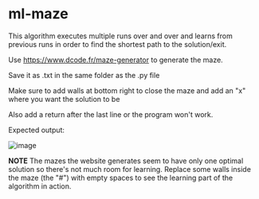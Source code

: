# ml-maze

This algorithm executes multiple runs over and over and learns from previous runs in order to find the shortest path to the solution/exit.
 
Use https://www.dcode.fr/maze-generator to generate the maze. 

Save it as .txt in the same folder as the .py file

Make sure to add walls at bottom right to close the maze and add an "x" where you want the solution to be

Also add a return after the last line or the program won't work.

Expected output:

![image](https://github.com/user-attachments/assets/9f213ddc-a955-4a13-8688-8664f2b94a9e)

**NOTE** The mazes the website generates seem to have only one optimal solution so there's not much room for learning. Replace some walls inside the maze (the "#") with empty spaces to see the learning part of the algorithm in action.
